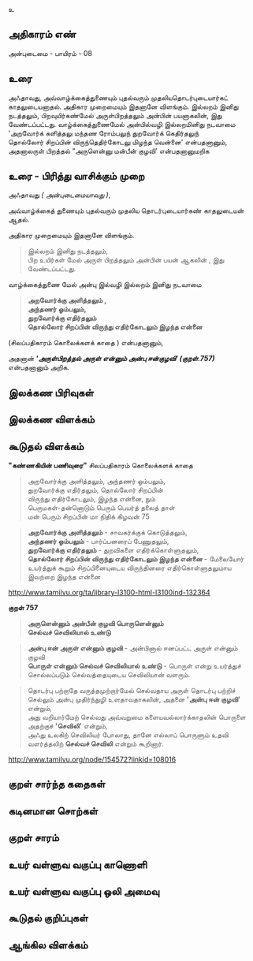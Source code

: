 உ


## அதிகாரம் எண்

அன்புடைமை - பாயிரம் - 08
## உரை

அஃதாவது, அவ்வாழ்க்கைத்துணையும் புதல்வரும் முதலியதொடர்புடையார்கட் காதலுடையனாதல். அதிகார முறைமையும் இதனானே விளங்கும். இல்லறம் இனிது நடத்தலும், பிறவுயிர்கண்மேல் அருள்பிறத்தலும் அன்பின் பயனாகலின், இது வேண்டப்பட்டது. வாழ்க்கைத்துணைமேல் அன்பில்வழி இல்லறமினிது நடவாமை 'அறவோர்க் களித்தலு மந்தண ரோம்பலுந் துறவோர்க் கெதிர்தலுந்  
தொல்லோர் சிறப்பின் விருந்தெதிர்கோடலு மிழந்த வென்னை' என்பதனானும், அதனாலருள் பிறத்தல் “அருளென்னு மன்பீன் குழவி'  என்பதனானுமறிக

## உரை - பிரித்து வாசிக்கும் முறை

அஃதாவது _( அன்புடைமையாவது )_,  

அவ்வாழ்க்கைத் துணையும் புதல்வரும் முதலிய தொடர்புடையார்கண் காதலுடையன் ஆதல்.  

அதிகார முறைமையும் இதனானே விளங்கும்.  

>இல்லறம் இனிது நடத்தலும்,  
>பிற உயிர்கள் மேல் அருள் பிறத்தலும் அன்பின் பயன் ஆகலின் , இது வேண்டப்பட்டது.  

வாழ்க்கைத்துணை மேல் அன்பு இல்வழி இல்லறம் இனிது நடவாமை  

>**அறவோர்க்கு அளித்தலும் ,  
>அந்தணர் ஓம்பலும்,  
>துறவோர்க்கு எதிர்தலும்  
>தொல்லோர் சிறப்பின் விருந்து எதிர்கோடலும் இழந்த என்னை**  

(சிலப்பதிகாரம் கொலைக்களக் காதை ) என்பதனானும்,  

அதனான் **_'அருள்பிறத்தல் அருள் என்னும் அன்பு ஈன்குழவி' (குறள்.757)_** என்பதனானும் அறிக.

## இலக்கண பிரிவுகள் 


## இலக்கண விளக்கம்


## கூடுதல் விளக்கம்

**"கண்ணகியின் பணிவுரை"** சிலப்பதிகாரம்  கொலைக்களக் காதை 

>அறவோர்க்கு அளித்தலும், அந்தணர் ஓம்பலும்,  
>துறவோர்க்கு எதிர்தலும், தொல்லோர் சிறப்பின்  
>விருந்து எதிர்கோடலும், இழந்த என்னை, நும்  
>பெருமகள்-தன்னொடும் பெரும் பெயர்த் தலைத் தாள்  
>மன் பெரும் சிறப்பின் மா நிதிக் கிழவன் 75  

>**அறவோர்க்கு அளித்தலும்** - சாவகர்க்குக் கொடுத்தலும்,  
>**அந்தணர் ஓம்பலும்** - பார்ப்பனரைப் பேணுதலும்,  
>**துறவோர்க்கு எதிர்தலும்** - துறவிகளை எதிர்க்கொள்ளுதலும்,  
>**தொல்லோர் சிறப்பின் விருந்து எதிர்கோடலும் இழந்த என்னை** - மேலையோர் உயர்த்துக் கூறும் சிறப்பினையுடைய விருந்தினரை எதிர்கொள்ளுதலுமாய இவற்றை இழந்த என்னை  

http://www.tamilvu.org/ta/library-l3100-html-l3100ind-132364  

**குறள் 757**

>**அருளென்னும் அன்பீன் குழவி பொருளென்னும்  
>செல்வச் செவிலியால் உண்டு**

>**அன்பு ஈன் அருள் என்னும் குழவி** - அன்பினால் ஈனப்பட்ட அருள் என்னும் குழவி  
>**பொருள் என்னும் செல்வச் செவிலியால் உண்டு** - பொருள் என்று உயர்த்துச் சொல்லப்படும் செல்வத்தையுடைய செவிலியான் வளரும்.  

>தொடர்பு பற்றாதே வருத்தமுற்றார்மேல் செல்வதாய அருள் தொடர்பு பற்றிச் செல்லும் அன்பு முதிர்ந்துழி உளதாவதாகலின், அதனை **'அன்பு ஈன் குழவி'** என்றும்,  
>அது வறியார்மேற் செல்வது அவ்வறுமை களையவல்லார்க்காதலின் பொருளை அதற்குச் **'செவிலி'** என்றும்,  
>அஃது உலகிற் செவிலியர் போலாது, தானே எல்லாப் பொருளும் உதவி வளர்த்தலிற் **செல்வச் செவிலி** என்றும் கூறினார்.  

http://www.tamilvu.org/node/154572?linkid=108016

## குறள் சார்ந்த கதைகள் 


## கடினமான சொற்கள்


## குறள் சாரம் 


## உயர் வள்ளுவ வகுப்பு காணொளி


## உயர் வள்ளுவ வகுப்பு ஒலி அமைவு 


## கூடுதல் குறிப்புகள்


## ஆங்கில விளக்கம்
